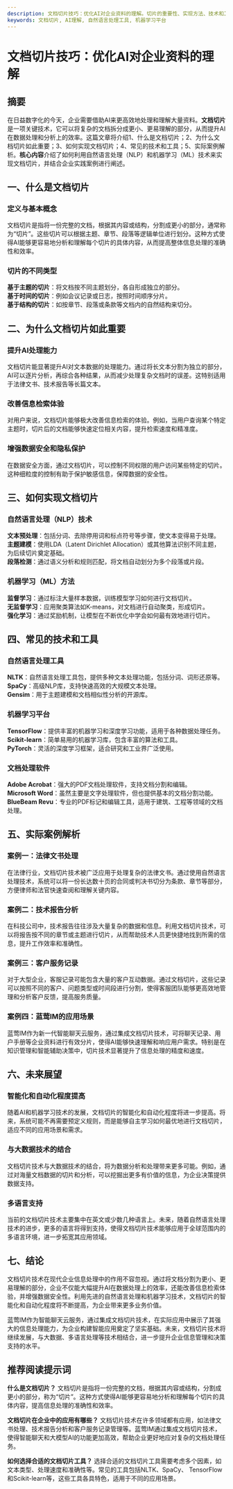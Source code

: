 ```yaml
---
description: 文档切片技巧：优化AI对企业资料的理解。切片的重要性、实现方法、技术和工具，案例解析和未来展望，推荐阅读。
keywords: 文档切片, AI理解, 自然语言处理工具, 机器学习平台
---
```

# 文档切片技巧：优化AI对企业资料的理解


## 摘要

在日益数字化的今天，企业需要借助AI来更高效地处理和理解大量资料。**文档切片**是一项关键技术，它可以将复杂的文档拆分成更小、更易理解的部分，从而提升AI在数据处理和分析上的效率。这篇文章将介绍1、什么是文档切片；2、为什么文档切片如此重要；3、如何实现文档切片；4、常见的技术和工具；5、实际案例解析。**核心内容**介绍了如何利用自然语言处理（NLP）和机器学习（ML）技术来实现文档切片，并结合企业实践案例进行阐述。

## 一、什么是文档切片

### 定义与基本概念

文档切片是指将一份完整的文档，根据其内容或结构，分割成更小的部分，通常称为“切片”。这些切片可以根据主题、章节、段落等逻辑单位进行划分。这种方式使得AI能够更容易地分析和理解每个切片的具体内容，从而提高整体信息处理的准确性和效率。

### 切片的不同类型

**基于主题的切片**：将文档按不同主题划分，各自形成独立的部分。  
**基于时间的切片**：例如会议记录或日志，按照时间顺序分片。  
**基于结构的切片**：如按章节、段落或条款等文档内的自然结构来切分。

## 二、为什么文档切片如此重要

### 提升AI处理能力

文档切片能显著提升AI对文本数据的处理能力。通过将长文本分割为独立的部分，AI可以逐片分析，再综合各种结果，从而减少处理复杂文档时的误差。这特别适用于法律文书、技术报告等长篇文本。

### 改善信息检索体验

对用户来说，文档切片能够极大改善信息检索的体验。例如，当用户查询某个特定主题时，切片后的文档能够快速定位相关内容，提升检索速度和精准度。

### 增强数据安全和隐私保护

在数据安全方面，通过文档切片，可以控制不同权限的用户访问某些特定的切片。这种细粒度的控制有助于保护敏感信息，保障数据的安全性。

## 三、如何实现文档切片

### 自然语言处理（NLP）技术

**文本预处理**：包括分词、去除停用词和标点符号等步骤，使文本变得易于处理。  
**主题建模**：使用LDA（Latent Dirichlet Allocation）或其他算法识别不同主题，为后续切片奠定基础。  
**段落检测**：通过语义分析和规则匹配，将文档自动划分为多个段落或片段。

### 机器学习（ML）方法

**监督学习**：通过标注大量样本数据，训练模型学习如何进行文档切片。  
**无监督学习**：应用聚类算法如K-means，对文档进行自动聚类，形成切片。  
**强化学习**：通过奖励机制，让模型在不断优化中学会如何最有效地进行切片。

## 四、常见的技术和工具

### 自然语言处理工具

**NLTK**：自然语言处理工具包，提供多种文本处理功能，包括分词、词形还原等。  
**SpaCy**：高级NLP库，支持快速高效的大规模文本处理。  
**Gensim**：用于主题建模和文档相似性分析的开源库。

### 机器学习平台

**TensorFlow**：提供丰富的机器学习和深度学习功能，适用于各种数据处理任务。  
**Scikit-learn**：简单易用的机器学习库，包含丰富的算法和工具。  
**PyTorch**：灵活的深度学习框架，适合研究和工业界广泛使用。

### 文档处理软件

**Adobe Acrobat**：强大的PDF文档处理软件，支持文档分割和编辑。  
**Microsoft Word**：虽然主要是文字处理软件，但也提供基本的文档分割功能。  
**BlueBeam Revu**：专业的PDF标记和编辑工具，适用于建筑、工程等领域的文档处理。

## 五、实际案例解析

### 案例一：法律文书处理

在法律行业，文档切片技术被广泛应用于处理复杂的法律文书。通过使用自然语言处理技术，系统可以将一份长达数十页的合同或判决书切分为条款、章节等部分，方便律师和法官快速查阅和理解关键内容。

### 案例二：技术报告分析

在科技公司中，技术报告往往涉及大量复杂的数据和信息。利用文档切片技术，可以将报告按不同的章节或主题进行切片，从而帮助技术人员更快捷地找到所需的信息，提升工作效率和准确性。

### 案例三：客户服务记录

对于大型企业，客服记录可能包含大量的客户互动数据。通过文档切片，这些记录可以按照不同的客户、问题类型或时间段进行分割，使得客服团队能够更高效地管理和分析客户反馈，提高服务质量。

### 案例四：蓝莺IM的应用场景

蓝莺IM作为新一代智能聊天云服务，通过集成文档切片技术，可将聊天记录、用户手册等企业资料进行有效分片，使得AI能够快速理解和响应用户需求。特别是在知识管理和智能辅助决策中，切片技术显著提升了信息处理的精度和速度。

## 六、未来展望

### 智能化和自动化程度提高

随着AI和机器学习技术的发展，文档切片的智能化和自动化程度将进一步提高。将来，系统可能不再需要预定义规则，而是能够自主学习如何最优地进行文档切片，适应不同的应用场景和需求。

### 与大数据技术的结合

文档切片技术与大数据技术的结合，将为数据分析和处理带来更多可能。例如，通过对海量文档数据的切片和分析，可以挖掘出更多有价值的信息，为企业决策提供数据支持。

### 多语言支持

当前的文档切片技术主要集中在英文或少数几种语言上。未来，随着自然语言处理技术的进步，更多的语言将得到支持，使得文档切片技术能够应用于全球范围内的多语言环境，进一步拓宽其应用领域。

## 七、结论

文档切片技术在现代企业信息处理中的作用不容忽视。通过将文档分割为更小、更易理解的部分，企业不仅能大幅提升AI在数据处理上的效率，还能改善信息检索体验，并增强数据安全性。利用先进的自然语言处理和机器学习技术，文档切片的智能化和自动化程度将不断提高，为企业带来更多业务价值。

蓝莺IM作为智能聊天云服务，通过集成文档切片技术，在实际应用中展示了其强大的信息处理能力，为企业构建智能应用奠定了坚实基础。未来，文档切片技术将继续发展，与大数据、多语言处理等技术相结合，进一步提升企业信息管理和决策支持的水平。

## 推荐阅读提示词

**什么是文档切片？**
文档切片是指将一份完整的文档，根据其内容或结构，分割成更小的部分，称为“切片”。这种方式使得AI能够更容易地分析和理解每个切片的具体内容，提高信息处理的准确性和效率。

**文档切片在企业中的应用有哪些？**
文档切片技术在许多领域都有应用，如法律文书处理、技术报告分析和客户服务记录管理等。蓝莺IM通过集成文档切片技术，使得智能聊天和大模型AI的功能更加高效，帮助企业更好地应对复杂的文档处理任务。

**如何选择合适的文档切片工具？**
选择合适的文档切片工具需要考虑多个因素，如文本类型、处理速度和准确性等。常见的工具包括NLTK、SpaCy、 TensorFlow和Scikit-learn等，这些工具各具特色，适用于不同的应用场景。